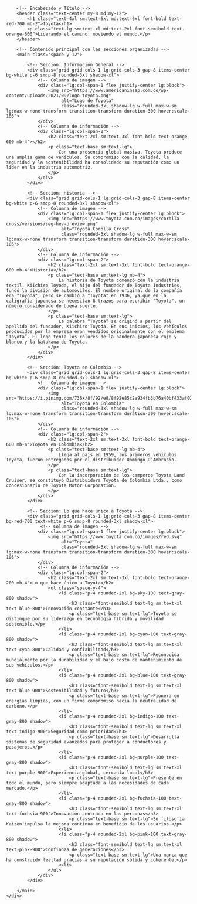 <!DOCTYPE html>
<html lang="es">
<head>
    <meta charset="UTF-8">
    <meta name="viewport" content="width=device-width, initial-scale=1.0">
    <title>Toyota - Marca Automotriz</title>
    <!-- Incluir Tailwind CSS -->
    <script src="https://cdn.tailwindcss.com"></script>
    <!-- Configuración de la fuente Inter y el fondo de la página -->
    <style>
        @import url('https://fonts.googleapis.com/css2?family=Inter:wght@400;600;700&display=swap');
        body {
            font-family: 'Inter', sans-serif;
        }
    </style>
</head>
<body class="bg-gray-100 text-gray-800">
    <div class="container mx-auto p-4 sm:p-8 md:p-12 lg:p-16">

        <!-- Encabezado y Título -->
        <header class="text-center my-8 md:my-12">
            <h1 class="text-4xl sm:text-5xl md:text-6xl font-bold text-red-700 mb-2">Toyota</h1>
            <p class="text-lg sm:text-xl md:text-2xl font-semibold text-orange-600">Liderando el camino, moviendo el mundo.</p>
        </header>

        <!-- Contenido principal con las secciones organizadas -->
        <main class="space-y-12">

            <!-- Sección: Información General -->
            <div class="grid grid-cols-1 lg:grid-cols-3 gap-8 items-center bg-white p-6 sm:p-8 rounded-3xl shadow-xl">
                <!-- Columna de imagen -->
                <div class="lg:col-span-1 flex justify-center lg:block">
                    <img src="https://www.americaninsap.com.co/wp-content/uploads/2021/09/logo-toyota.png"
                         alt="Logo de Toyota"
                         class="rounded-3xl shadow-lg w-full max-w-sm lg:max-w-none transform transition-transform duration-300 hover:scale-105">
                </div>
                <!-- Columna de información -->
                <div class="lg:col-span-2">
                    <h2 class="text-2xl sm:text-3xl font-bold text-orange-600 mb-4"></h2>
                    <p class="text-base sm:text-lg">
                        Con una presencia global masiva, Toyota produce una amplia gama de vehículos. Su compromiso con la calidad, la seguridad y la sostenibilidad ha consolidado su reputación como un líder en la industria automotriz.
                    </p>
                </div>
            </div>

            <!-- Sección: Historia -->
            <div class="grid grid-cols-1 lg:grid-cols-3 gap-8 items-center bg-white p-6 sm:p-8 rounded-3xl shadow-xl">
                <!-- Columna de imagen -->
                <div class="lg:col-span-1 flex justify-center lg:block">
                    <img src="https://www.toyota.com.co/images/corolla-cross/versions/seg-hev-preview.png"
                         alt="Toyota Corolla Cross"
                         class="rounded-3xl shadow-lg w-full max-w-sm lg:max-w-none transform transition-transform duration-300 hover:scale-105">
                </div>
                <!-- Columna de información -->
                <div class="lg:col-span-2">
                    <h2 class="text-2xl sm:text-3xl font-bold text-orange-600 mb-4">Historia</h2>
                    <p class="text-base sm:text-lg mb-4">
                        La historia de Toyota comenzó con la industria textil. Kiichiro Toyoda, el hijo del fundador de Toyota Industries, fundó la división de automóviles. El nombre original de la compañía era "Toyoda", pero se cambió a "Toyota" en 1936, ya que en la caligrafía japonesa se necesitan 8 trazos para escribir "Toyota", un número considerado de buena suerte.
                    </p>
                    <p class="text-base sm:text-lg">
                        La palabra “Toyota” se originó a partir del apellido del fundador, Kiichiro Toyoda. En sus inicios, los vehículos producidos por la empresa eran vendidos originalmente con el emblema “Toyota”. El logo tenía los colores de la bandera japonesa rojo y blanco y la katakana de Toyota.
                    </p>
                </div>
            </div>

            <!-- Sección: Toyota en Colombia -->
            <div class="grid grid-cols-1 lg:grid-cols-3 gap-8 items-center bg-white p-6 sm:p-8 rounded-3xl shadow-xl">
                <!-- Columna de imagen -->
                <div class="lg:col-span-1 flex justify-center lg:block">
                    <img src="https://i.pinimg.com/736x/8f/92/e8/8f92e85c2a934fb3b76a40bf433af029.jpg"
                         alt="Toyota en Colombia"
                         class="rounded-3xl shadow-lg w-full max-w-sm lg:max-w-none transform transition-transform duration-300 hover:scale-105">
                </div>
                <!-- Columna de información -->
                <div class="lg:col-span-2">
                    <h2 class="text-2xl sm:text-3xl font-bold text-orange-600 mb-4">Toyota en Colombia</h2>
                    <p class="text-base sm:text-lg mb-4">
                        Llega al país en 1959, los primeros vehículos Toyota, fueron entregados por el distribuidor Domingo D’Ambrosio.
                    </p>
                    <p class="text-base sm:text-lg">
                        Con la incorporación de los camperos Toyota Land Cruiser, se constituyó Distribuidora Toyota de Colombia Ltda., como concesionario de Toyota Motor Corporation.
                    </p>
                </div>
            </div>
            
            <!-- Sección: Lo que hace único a Toyota -->
            <div class="grid grid-cols-1 lg:grid-cols-3 gap-8 items-center bg-red-700 text-white p-6 sm:p-8 rounded-3xl shadow-xl">
                 <!-- Columna de imagen -->
                <div class="lg:col-span-1 flex justify-center lg:block">
                    <img src="https://www.toyota.com.co/images/red.svg"
                         alt="Toyota"
                         class="rounded-3xl shadow-lg w-full max-w-sm lg:max-w-none transform transition-transform duration-300 hover:scale-105">
                </div>
                <!-- Columna de información -->
                <div class="lg:col-span-2">
                    <h2 class="text-2xl sm:text-3xl font-bold text-orange-200 mb-4">Lo que hace único a Toyota</h2>
                    <ul class="space-y-4">
                        <li class="p-4 rounded-2xl bg-sky-100 text-gray-800 shadow">
                            <h3 class="font-semibold text-lg sm:text-xl text-blue-800">Innovación constante</h3>
                            <p class="text-base sm:text-lg">Toyota se distingue por su liderazgo en tecnología híbrida y movilidad sostenible.</p>
                        </li>
                        <li class="p-4 rounded-2xl bg-cyan-100 text-gray-800 shadow">
                            <h3 class="font-semibold text-lg sm:text-xl text-cyan-800">Calidad y confiabilidad</h3>
                            <p class="text-base sm:text-lg">Reconocida mundialmente por la durabilidad y el bajo costo de mantenimiento de sus vehículos.</p>
                        </li>
                        <li class="p-4 rounded-2xl bg-blue-100 text-gray-800 shadow">
                            <h3 class="font-semibold text-lg sm:text-xl text-blue-900">Sostenibilidad y futuro</h3>
                            <p class="text-base sm:text-lg">Pionera en energías limpias, con un firme compromiso hacia la neutralidad de carbono.</p>
                        </li>
                        <li class="p-4 rounded-2xl bg-indigo-100 text-gray-800 shadow">
                            <h3 class="font-semibold text-lg sm:text-xl text-indigo-900">Seguridad como prioridad</h3>
                            <p class="text-base sm:text-lg">Desarrolla sistemas de seguridad avanzados para proteger a conductores y pasajeros.</p>
                        </li>
                        <li class="p-4 rounded-2xl bg-purple-100 text-gray-800 shadow">
                            <h3 class="font-semibold text-lg sm:text-xl text-purple-900">Experiencia global, cercanía local</h3>
                            <p class="text-base sm:text-lg">Presente en todo el mundo, pero siempre adaptada a las necesidades de cada mercado.</p>
                        </li>
                        <li class="p-4 rounded-2xl bg-fuchsia-100 text-gray-800 shadow">
                            <h3 class="font-semibold text-lg sm:text-xl text-fuchsia-900">Innovación centrada en las personas</h3>
                            <p class="text-base sm:text-lg">Su filosofía Kaizen impulsa la mejora continua en beneficio de los usuarios.</p>
                        </li>
                        <li class="p-4 rounded-2xl bg-pink-100 text-gray-800 shadow">
                            <h3 class="font-semibold text-lg sm:text-xl text-pink-900">Confianza de generaciones</h3>
                            <p class="text-base sm:text-lg">Una marca que ha construido lealtad gracias a su reputación sólida y coherente.</p>
                        </li>
                    </ul>
                </div>
            </div>

        </main>
    </div>
</body>
</html>
